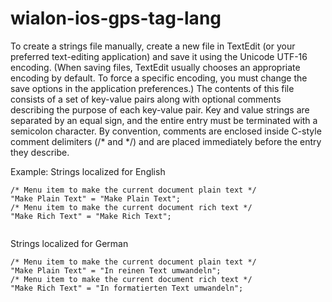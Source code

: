 wialon-ios-gps-tag-lang
=======================

To create a strings file manually, create a new file in TextEdit (or your preferred text-editing application) and save it using the Unicode UTF-16 encoding. (When saving files, TextEdit usually chooses an appropriate encoding by default. To force a specific encoding, you must change the save options in the application preferences.) The contents of this file consists of a set of key-value pairs along with optional comments describing the purpose of each key-value pair. Key and value strings are separated by an equal sign, and the entire entry must be terminated with a semicolon character. By convention, comments are enclosed inside C-style comment delimiters (/* and */) and are placed immediately before the entry they describe.

Example:
Strings localized for English
```  objc
/* Menu item to make the current document plain text */
"Make Plain Text" = "Make Plain Text";
/* Menu item to make the current document rich text */
"Make Rich Text" = "Make Rich Text";


```

 Strings localized for German
```  objc
/* Menu item to make the current document plain text */
"Make Plain Text" = "In reinen Text umwandeln";
/* Menu item to make the current document rich text */
"Make Rich Text" = "In formatierten Text umwandeln";
```
